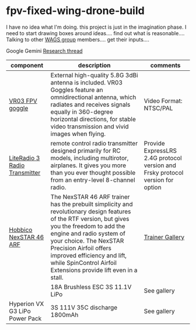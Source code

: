 # fpv-fixed-wing-drone-build

I have no idea what I'm doing.   this project is just in the imagination phase.    I need to start drawing boxes around ideas....    find out what is reasonable....    Talking to other  [WAGS group](https://wmaa-wags.org/a/r/szz/rc/home) members....   get their inputs....    

Google Gemini [Research thread](https://g.co/gemini/share/81f4cfa1813b)

| component                                                                                                  | description                                                                                                                                                                                                                                                                                                                     | comments                                                                       |
| ---------------------------------------------------------------------------------------------------------- | ------------------------------------------------------------------------------------------------------------------------------------------------------------------------------------------------------------------------------------------------------------------------------------------------------------------------------- | ------------------------------------------------------------------------------ |
| [VR03 FPV goggle](https://betafpv.com/products/vr03-fpv-goggles)                                           | External high-quality 5.8G 3dBi antenna is included. VR03 Goggles feature an omnidirectional antenna, which radiates and receives signals equally in 360-degree horizontal directions, for stable video transmission and vivid images when flying.                                                                              | Video Format: NTSC/PAL                                                         |
| [LiteRadio 3 Radio Transmitter](https://betafpv.com/collections/tx/products/literadio-3-radio-transmitter) | remote control radio transmitter designed primarily for RC models, including multirotor, airplanes. It gives you more than you ever thought possible from an entry-level 8-channel radio.                                                                                                                                       | Provide ExpressLRS 2.4G protocol version and Frsky protocol version for option |
| [Hobbico NexSTAR 46 ARF](https://www.hobbyprosdepot.com/product-p/hcaa2025.htm)                            | The NexSTAR 46 ARF trainer has the prebuilt simplicity and revolutionary design features of the RTF version, but gives you the freedom to add the engine and radio system of your choice. The NexSTAR Precision Airfoil offers improved efficiency and lift, while SpinControl Airfoil Extensions provide lift even in a stall. | [Trainer Gallery](Trainer%20Gallery.md)                                        |
|                                                                                                            | 18A Brushless ESC 3S 11.1V LiPo                                                                                                                                                                                                                                                                                                 | See gallery                                                                    |
| Hyperion VX G3 LiPo Power Pack                                                                             | 3S 111V 35C discharge 1800mAh                                                                                                                                                                                                                                                                                                   | See gallery                                                                    |

